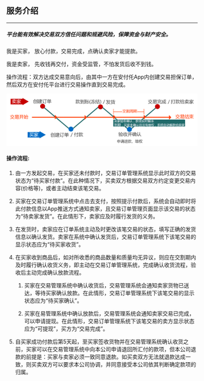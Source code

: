 ## 服务介绍

---

##### 平台能有效解决交易双方信任问题和规避风险，保障资金与财产安全。

我是买家， 放心付款，交易完成，点确认卖家才能提款。

我是卖家， 先收钱再交付，资金受监管，不怕发货后收不到钱。

操作流程：双方达成交易意向后，由其中一方在安付仛App内创建交易担保订单，然后双方在安付仛平台进行交易操作直到交易完成。

![](/assets/jglct_m.gif)

#### 操作流程:

1. 由一方发起交易，在买家还未付款时，交易订单管理系统显示此时双方的交易状态为“待买家付款”。在此种情况下，买卖双方根据交易双方约定变更交易内容\(价格等\)，或者主动结束该笔交易。

2. 买家在交易订单管理系统中点击去支付，按照提示付款后，系统会自动即时将此付款信息以App推送方式通知卖家，且交易订单管理页面显示该交易的状态为“待卖家发货”。在此情形下，卖家应及时履行发货的义务。

3. 在发货时，卖家应在订单系统主动及时更改该笔交易的状态，填写正确的发货信息以确认发货。卖家在系统中确认发货后，交易订单管理系统下该笔交易的显示状态应为“待买家收货”。

4. 在买家收到商品后，如对所收悉的商品数量和质量均无异议，则应在交割期内及时履行确认收货义务，即主动在交易订单管理系统，完成确认收货流程，验收后主动完成确认放款流程。

   1. 买家在交易管理系统中确认收货后，交易管理系统会通知卖家货物已送达，等待买家确认放款。在此情形，交易订单管理系统下该笔交易的显示状态应为“待买家确认”。

   2. 买家在易管理系统中确认放款后，交易管理系统会通知卖家交易已完成，可以申请提现。在此情形，交易订单管理系统下该笔交易的卖方显示状态应为“可提现”，买方为“交易完成”。

5. 自买家成功付款后第5天起，至买家签收货物并在交易管理系统确认收货之前，买家可以在交易管理系统中向本公司申请退回所汇付的款项，但本公司退款的前提是：买家与卖家必须一致同意退款。如买卖双方无法就退款达成一致，则买卖双方可以要求本公司协调，并同意接受本公司依其判断确定款项的归属。

### 



